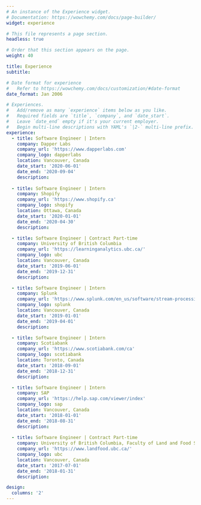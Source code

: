 ```yaml
---
# An instance of the Experience widget.
# Documentation: https://wowchemy.com/docs/page-builder/
widget: experience

# This file represents a page section.
headless: true

# Order that this section appears on the page.
weight: 40

title: Experience
subtitle:

# Date format for experience
#   Refer to https://wowchemy.com/docs/customization/#date-format
date_format: Jan 2006

# Experiences.
#   Add/remove as many `experience` items below as you like.
#   Required fields are `title`, `company`, and `date_start`.
#   Leave `date_end` empty if it's your current employer.
#   Begin multi-line descriptions with YAML's `|2-` multi-line prefix.
experience:
  - title: Software Engineer | Intern
    company: Dapper Labs
    company_url: 'https://www.dapperlabs.com'
    company_logo: dapperlabs
    location: Vancouver, Canada
    date_start: '2020-06-01'
    date_end: '2020-09-04'
    description:
  
  - title: Software Engineer | Intern
    company: Shopify
    company_url: 'https://www.shopify.ca'
    company_logo: shopify
    location: Ottawa, Canada
    date_start: '2020-01-01'
    date_end: '2020-04-30'
    description:

  - title: Software Engineer | Contract Part-time
    company: University of British Columbia
    company_url: 'https://learninganalytics.ubc.ca/'
    company_logo: ubc
    location: Vancouver, Canada
    date_start: '2019-06-01'
    date_end: '2019-12-31'
    description:

  - title: Software Engineer | Intern
    company: Splunk
    company_url: 'https://www.splunk.com/en_us/software/stream-processing.html'
    company_logo: splunk
    location: Vancouver, Canada
    date_start: '2019-01-01'
    date_end: '2019-04-01'
    description:

  - title: Software Engineer | Intern
    company: Scotiabank
    company_url: 'https://www.scotiabank.com/ca'
    company_logo: scotiabank
    location: Toronto, Canada
    date_start: '2018-09-01'
    date_end: '2018-12-31'
    description:

  - title: Software Engineer | Intern
    company: SAP
    company_url: 'https://help.sap.com/viewer/index'
    company_logo: sap
    location: Vancouver, Canada
    date_start: '2018-01-01'
    date_end: '2018-08-31'
    description:
        
  - title: Software Engineer | Contract Part-time
    company: University of British Columbia, Faculty of Land and Food Systems
    company_url: 'https://www.landfood.ubc.ca/'
    company_logo: ubc
    location: Vancouver, Canada
    date_start: '2017-07-01'
    date_end: '2018-01-31'
    description:

design:
  columns: '2'
---
```

